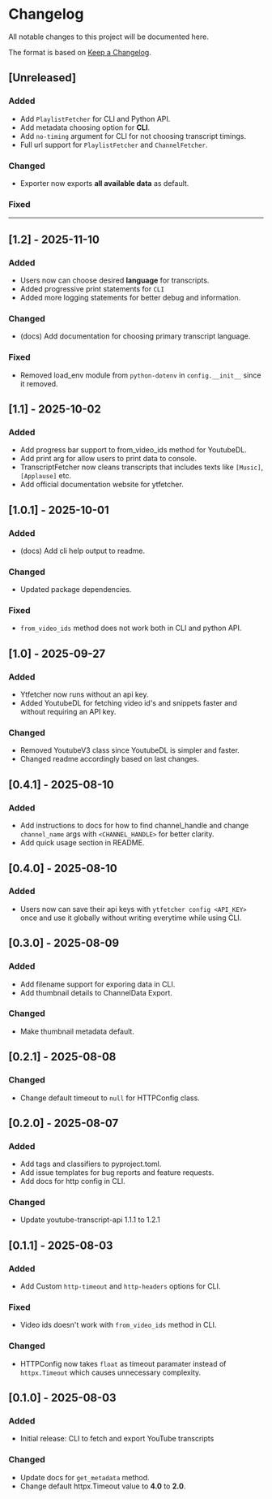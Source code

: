# Changelog

All notable changes to this project will be documented here.

The format is based on [Keep a Changelog](https://keepachangelog.com/en/1.0.0/).

## [Unreleased]
### Added
- Add `PlaylistFetcher` for CLI and Python API.
- Add metadata choosing option for **CLI**.
- Add `no-timing` argument for CLI for not choosing transcript timings.
- Full url support for `PlaylistFetcher` and `ChannelFetcher`.


### Changed
- Exporter now exports **all available data** as default.

### Fixed
---

## [1.2] - 2025-11-10
### Added
- Users now can choose desired **language** for transcripts.
- Added progressive print statements for `CLI`
- Added more logging statements for better debug and information.

### Changed
- (docs) Add documentation for choosing primary transcript language.

### Fixed
- Removed load_env module from `python-dotenv` in `config.__init__` since it removed.

## [1.1] - 2025-10-02
### Added
- Add progress bar support to from_video_ids method for YoutubeDL.
- Add print arg for allow users to print data to console.
- TranscriptFetcher now cleans transcripts that includes texts like `[Music]`, `[Applause]` etc.
- Add official documentation website for ytfetcher.

## [1.0.1] - 2025-10-01
### Added
- (docs) Add cli help output to readme.

### Changed
- Updated package dependencies.

### Fixed
- `from_video_ids` method does not work both in CLI and python API.

## [1.0] - 2025-09-27
### Added
- Ytfetcher now runs without an api key.
- Added YoutubeDL for fetching video id's and snippets faster and without requiring an API key.

### Changed
- Removed YoutubeV3 class since YoutubeDL is simpler and faster.
- Changed readme accordingly based on last changes.

## [0.4.1] - 2025-08-10
### Added
- Add instructions to docs for how to find channel_handle and change `channel_name` args with `<CHANNEL_HANDLE>` for better clarity.
- Add quick usage section in README.

## [0.4.0] - 2025-08-10
### Added
- Users now can save their api keys with `ytfetcher config <API_KEY>` once and use it globally without writing everytime while using CLI.

## [0.3.0] - 2025-08-09
### Added
- Add filename support for exporing data in CLI.
- Add thumbnail details to ChannelData Export.

### Changed
- Make thumbnail metadata default.

## [0.2.1] - 2025-08-08
### Changed
- Change default timeout to `null` for HTTPConfig class.

## [0.2.0] - 2025-08-07
### Added
- Add tags and classifiers to pyproject.toml.
- Add issue templates for bug reports and feature requests.
- Add docs for http config in CLI.

### Changed
- Update youtube-transcript-api 1.1.1 to 1.2.1

## [0.1.1] - 2025-08-03

### Added
- Add Custom `http-timeout` and `http-headers` options for CLI.

### Fixed
- Video ids doesn't work with `from_video_ids` method in CLI.

### Changed
- HTTPConfig now takes `float` as timeout paramater instead of `httpx.Timeout` which causes unnecessary complexity.

## [0.1.0] - 2025-08-03
### Added
- Initial release: CLI to fetch and export YouTube transcripts

### Changed
- Update docs for `get_metadata` method.
- Change default httpx.Timeout value to **4.0** to **2.0**.
